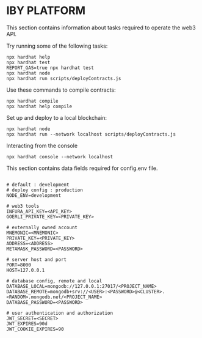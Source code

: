 # IBY PLATFORM

This section contains information about tasks required to operate the web3 API.

Try running some of the following tasks:

```shell
npx hardhat help
npx hardhat test
REPORT_GAS=true npx hardhat test
npx hardhat node
npx hardhat run scripts/deployContracts.js
```

Use these commands to compile contracts:

```shell
npx hardhat compile
npx hardhat help compile
```

Set up and deploy to a local blockchain:

```shell
npx hardhat node
npx hardhat run --network localhost scripts/deployContracts.js
```

Interacting from the console

```shell
npx hardhat console --network localhost
```

This section contains data fields required for config.env file.

```shell

# default : development
# deploy config : production
NODE_ENV=development

# web3 tools
INFURA_API_KEY=<API_KEY>
GOERLI_PRIVATE_KEY=<PRIVATE_KEY>

# externally owned account
MNEMONIC=<MNEMONIC>
PRIVATE_KEY=<PRIVATE_KEY>
ADDRESS=<ADDRESS>
METAMASK_PASSWORD=<PASSWORD>

# server host and port
PORT=8000
HOST=127.0.0.1

# database config, remote and local
DATABASE_LOCAL=mongodb://127.0.0.1:27017/<PROJECT_NAME>
DATABASE_REMOTE=mongodb+srv://<USER>:<PASSWORD>@<CLUSTER>.<RANDOM>.mongodb.net/<PROJECT_NAME>
DATABASE_PASSWORD=<PASSWORD>

# user authentication and authorization
JWT_SECRET=<SECRET>
JWT_EXPIRES=90d
JWT_COOKIE_EXPIRES=90

```
